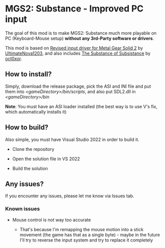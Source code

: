 # MGS2: Substance - Improved PC input

The goal of this mod is to make MGS2: Substance much more playable on PC (Keyboard-Mouse setup) **without any 3rd-Party software or drivers**.

This mod is based on [Revised input driver for Metal Gear Solid 2](https://github.com/UltimateNova1203/mgs2_input) by [UltimateNova1203](https://github.com/UltimateNova1203), and also includes [The Substance of Subsistance](https://github.com/oct0xor/mgs2sos) by [oct0xor](https://github.com/oct0xor).

## How to install?

Simply, download the release package, pick the ASI and INI file and put them into *\<gameDirectory>/bin/scripts*, and also put SDL2.dll in *\<gameDirectory>/bin*

**Note**: You must have an ASI loader installed (the best way is to use V's fix, which automatically installs it)

## How to build?

Also simple, you must have Visual Studio 2022 in order to build it.

- Clone the repository

- Open the solution file in VS 2022

- Build the solution

## Any issues?

If you encounter any issues, please let me know via Issues tab.

### Known issues

- Mouse control is not way too accurate
  
  - That's because I'm remapping the mouse motion into a stick movement (the game has that as a single byte) - maybe in the future I'll try to reverse the input system and try to replace it completely
